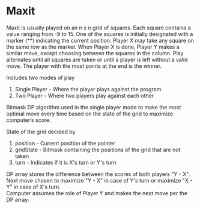 # Maxit

Maxit is usually played on an n x n grid of squares. Each square contains a value ranging from -9 to 15. One of the squares is 
initially designated with a marker (**) indicating the current position. Player X may take any square on the same row as the 
marker. When Player X is done, Player Y makes a similar move, except choosing between the squares in the column.
Play alternates until all squares are taken or until a player is left without a valid move. The player with the most points 
at the end is the winner.

Includes two modes of play
1) Single Player - Where the player plays against the program
2) Two Player - Where two players play against each other

Bitmask DP algorithm used in the single player mode to make the most optimal move
every time based on the state of the grid to maximize computer’s score.  
  
State of the grid decided by
1) position - Current position of the pointer
2) gridState - Bitmask containing the positions of the grid that are not taken 
3) turn - Indicates if it is X's turn or Y's turn

DP array stores the difference between the scores of both players "Y - X".  
Next move chosen to maximize "Y - X" in case of Y's turn or maximize "X - Y" in case of X's turn.  
Computer assumes the role of Player Y and makes the next move per the DP array.


